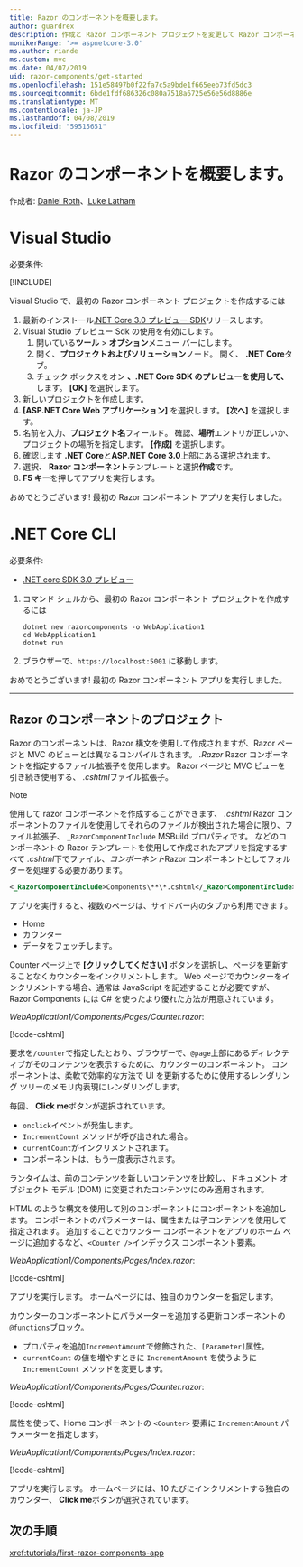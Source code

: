 ```yaml
---
title: Razor のコンポーネントを概要します。
author: guardrex
description: 作成と Razor コンポーネント プロジェクトを変更して Razor コンポーネントを開始する方法について説明します。
monikerRange: '>= aspnetcore-3.0'
ms.author: riande
ms.custom: mvc
ms.date: 04/07/2019
uid: razor-components/get-started
ms.openlocfilehash: 151e58497b0f22fa7c5a9bde1f665eeb73fd5dc3
ms.sourcegitcommit: 6bde1fdf686326c080a7518a6725e56e56d8886e
ms.translationtype: MT
ms.contentlocale: ja-JP
ms.lasthandoff: 04/08/2019
ms.locfileid: "59515651"
---
```

# <a name="get-started-with-razor-components"></a>Razor のコンポーネントを概要します。

作成者: [Daniel Roth](https://github.com/danroth27)、[Luke Latham](https://github.com/guardrex)

# [<a name="visual-studio"></a>Visual Studio](#tab/visual-studio)

必要条件:

[!INCLUDE[](~/includes/net-core-prereqs-vs-3.0.md)]

Visual Studio で、最初の Razor コンポーネント プロジェクトを作成するには

1. 最新のインストール[.NET Core 3.0 プレビュー SDK](https://dotnet.microsoft.com/download/dotnet-core/3.0)リリースします。
1. Visual Studio プレビュー Sdk の使用を有効にします。
   1. 開いている**ツール** > **オプション**メニュー バーにします。
   1. 開く、**プロジェクトおよびソリューション**ノード。 開く、 **.NET Core**タブ。
   1. チェック ボックスをオン **、.NET Core SDK のプレビューを使用して、** します。 **[OK]** を選択します。
1. 新しいプロジェクトを作成します。
1. **[ASP.NET Core Web アプリケーション]** を選択します。 **[次へ]** を選択します。
1. 名前を入力、**プロジェクト名**フィールド。 確認、**場所**エントリが正しいか、プロジェクトの場所を指定します。 **[作成]** を選択します。
1. 確認します **.NET Core**と**ASP.NET Core 3.0**上部にある選択されます。
1. 選択、 **Razor コンポーネント**テンプレートと選択**作成**です。
1. **F5 キー**を押してアプリを実行します。

おめでとうございます! 最初の Razor コンポーネント アプリを実行しました。

<!--

# [Visual Studio Code](#tab/visual-studio-code)

Prerequisites:

[!INCLUDE[](~/includes/net-core-prereqs-vsc-3.0.md)]

To create your first Razor Components project in Visual Studio Code:

1. Execute the following command from a command shell:

   ```console
   dotnet new razorcomponents -o WebApplication1
   ```

1. Open the *WebApplication1* folder in Visual Studio Code.

1. Add a *.vscode* folder.

1. Add a *tasks.json* file to the *.vscode* folder with the following content:

   [!code-json[](get-started/samples_snapshot/3.x/tasks.json)]

1. Add a *launch.json* file to the *.vscode* folder with the following content:

   [!code-json[](get-started/samples_snapshot/3.x/launch.json)]

1. Execute the app using the Visual Studio Code debugger.

1. In a browser, navigate to `https://localhost:5001`.

Congratulations! You just ran your first Razor Components app!

# [Visual Studio for Mac](#tab/visual-studio-mac)

.NET Core 3.0 will be supported with Visual Studio for Mac version 8.0 or later. Visual Studio for Mac version 8.0 Preview isn't available at this time.

Use the [.NET Core CLI version of this topic](xref:razor-components/get-started?tabs=netcore-cli) on macOS.

[!INCLUDE[](~/includes/net-core-prereqs-mac-3.0.md)]

To create your first project Razor Components project in Visual Studio for Mac:

1. Select **File** > **New Solution** or **New Project**.
1. In the sidebar, select **.NET Core** > **App**.
1. Select **ASP.NET Core Razor Components** and select **Next**.
1. The **Target Framework** defaults to **.NET Core 3.0**. Select **Next**.
1. In the **Project Name** field, enter `WebApplication1`. Select **Create**.
1. Select **Run** > **Run Without Debugging** to run the app *without the debugger*. Running with the debugger isn't supported at this time.

Congratulations! You just ran your first Razor Components app!
-->

# [<a name="net-core-cli"></a>.NET Core CLI](#tab/netcore-cli/)

必要条件:

* [.NET core SDK 3.0 プレビュー](https://dotnet.microsoft.com/download/dotnet-core/3.0)

1. コマンド シェルから、最初の Razor コンポーネント プロジェクトを作成するには

   ```console
   dotnet new razorcomponents -o WebApplication1
   cd WebApplication1
   dotnet run
   ```

1. ブラウザーで、`https://localhost:5001` に移動します。

おめでとうございます! 最初の Razor コンポーネント アプリを実行しました。

---

## <a name="razor-components-project"></a>Razor のコンポーネントのプロジェクト

Razor のコンポーネントは、Razor 構文を使用して作成されますが、Razor ページと MVC のビューとは異なるコンパイルされます。 *.Razor* Razor コンポーネントを指定するファイル拡張子を使用します。 Razor ページと MVC ビューを引き続き使用する、 *.cshtml*ファイル拡張子。

> [!NOTE]
> 使用して razor コンポーネントを作成することができます、 *.cshtml* Razor コンポーネントのファイルを使用してそれらのファイルが検出された場合に限り、ファイル拡張子、 `_RazorComponentInclude` MSBuild プロパティです。 などのコンポーネントの Razor テンプレートを使用して作成されたアプリを指定するすべて *.cshtml*下でファイル、*コンポーネント*Razor コンポーネントとしてフォルダーを処理する必要があります。
>
> ```xml
> <_RazorComponentInclude>Components\**\*.cshtml</_RazorComponentInclude>
> ```

アプリを実行すると、複数のページは、サイドバー内のタブから利用できます。

* Home
* カウンター
* データをフェッチします。

Counter ページ上で **[クリックしてください]** ボタンを選択し、ページを更新することなくカウンターをインクリメントします。 Web ページでカウンターをインクリメントする場合、通常は JavaScript を記述することが必要ですが、Razor Components には C# を使ったより優れた方法が用意されています。

*WebApplication1/Components/Pages/Counter.razor*:

[!code-cshtml[](get-started/samples_snapshot/3.x/Counter1.razor)]

要求を`/counter`で指定したとおり、ブラウザーで、`@page`上部にあるディレクティブがそのコンテンツを表示するために、カウンターのコンポーネント。 コンポーネントは、柔軟で効率的な方法で UI を更新するために使用するレンダリング ツリーのメモリ内表現にレンダリングします。

毎回、 **Click me**ボタンが選択されています。

* `onclick`イベントが発生します。
* `IncrementCount` メソッドが呼び出された場合。
* `currentCount`がインクリメントされます。
* コンポーネントは、もう一度表示されます。

ランタイムは、前のコンテンツを新しいコンテンツを比較し、ドキュメント オブジェクト モデル (DOM) に変更されたコンテンツにのみ適用されます。

HTML のような構文を使用して別のコンポーネントにコンポーネントを追加します。 コンポーネントのパラメーターは、属性または子コンテンツを使用して指定されます。 追加することでカウンター コンポーネントをアプリのホーム ページに追加するなど、`<Counter />`インデックス コンポーネント要素。

*WebApplication1/Components/Pages/Index.razor*:

[!code-cshtml[](get-started/samples_snapshot/3.x/Index1.razor?highlight=7)]

アプリを実行します。 ホームページには、独自のカウンターを指定します。

カウンターのコンポーネントにパラメーターを追加する更新コンポーネントの`@functions`ブロック。

* プロパティを追加`IncrementAmount`で修飾された、`[Parameter]`属性。
* `currentCount` の値を増やすときに `IncrementAmount` を使うように `IncrementCount` メソッドを変更します。

*WebApplication1/Components/Pages/Counter.razor*:

[!code-cshtml[](get-started/samples_snapshot/3.x/Counter2.razor?highlight=4,8)]

属性を使って、Home コンポーネントの `<Counter>` 要素に `IncrementAmount` パラメーターを指定します。

*WebApplication1/Components/Pages/Index.razor*:

[!code-cshtml[](get-started/samples_snapshot/3.x/Index2.razor)]

アプリを実行します。 ホームページには、10 たびにインクリメントする独自のカウンター、 **Click me**ボタンが選択されています。

## <a name="next-steps"></a>次の手順

<xref:tutorials/first-razor-components-app>
